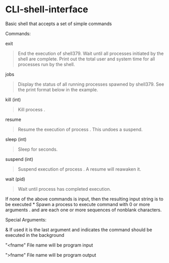 # CLI-shell-interface
Basic shell that accepts a set of simple commands

Commands: 

exit 
>End the execution of shell379. Wait until all processes initiated by the
shell are complete. Print out the total user and system time for all
processes run by the shell.

jobs
>Display the status of all running processes spawned by shell379. See
the print format below in the example.

kill (int)
>Kill process <int>.
 
resume 
><int> Resume the execution of process <int>. This undoes a suspend.
  
sleep (int)
>Sleep for <int> seconds.
  
suspend (int)
>Suspend execution of process <int>. A resume will reawaken it.
  
  
wait (pid)
>Wait until process <int> has completed execution.

If none of the above commands is input, then the resulting input string is to be executed
<cmd> <arg>* Spawn a process to execute command <cmd> with 0 or more arguments
<arg>. <cmd> and <arg> are each one or more sequences of nonblank characters.

Special Arguments:


&
If used it is the last argument and indicates the command should be executed in the background


"<fname"
File name will be program input


">fname"
File name will be program output
